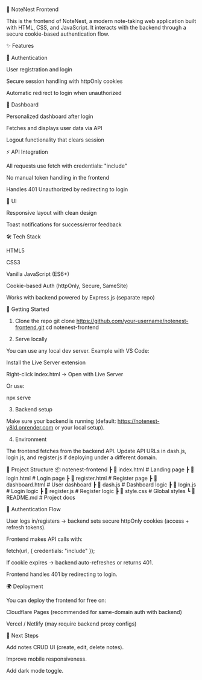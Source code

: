 📒 NoteNest Frontend

This is the frontend of NoteNest, a modern note-taking web application built with HTML, CSS, and JavaScript.
It interacts with the backend through a secure cookie-based authentication flow.

✨ Features

🔐 Authentication

User registration and login

Secure session handling with httpOnly cookies

Automatic redirect to login when unauthorized

📝 Dashboard

Personalized dashboard after login

Fetches and displays user data via API

Logout functionality that clears session

⚡ API Integration

All requests use fetch with credentials: "include"

No manual token handling in the frontend

Handles 401 Unauthorized by redirecting to login

🎨 UI

Responsive layout with clean design

Toast notifications for success/error feedback

🛠️ Tech Stack

HTML5

CSS3

Vanilla JavaScript (ES6+)

Cookie-based Auth (httpOnly, Secure, SameSite)

Works with backend powered by Express.js (separate repo)

🚀 Getting Started
1. Clone the repo
git clone https://github.com/your-username/notenest-frontend.git
cd notenest-frontend

2. Serve locally

You can use any local dev server. Example with VS Code:

Install the Live Server extension

Right-click index.html → Open with Live Server

Or use:

npx serve

3. Backend setup

Make sure your backend is running (default: https://notenest-y8ld.onrender.com or your local setup).

4. Environment

The frontend fetches from the backend API.
Update API URLs in dash.js, login.js, and register.js if deploying under a different domain.

📂 Project Structure
📦 notenest-frontend
 ┣ 📜 index.html        # Landing page
 ┣ 📜 login.html        # Login page
 ┣ 📜 register.html     # Register page
 ┣ 📜 dashboard.html    # User dashboard
 ┣ 📜 dash.js           # Dashboard logic
 ┣ 📜 login.js          # Login logic
 ┣ 📜 register.js       # Register logic
 ┣ 📜 style.css         # Global styles
 ┗ 📜 README.md         # Project docs

🔑 Authentication Flow

User logs in/registers → backend sets secure httpOnly cookies (access + refresh tokens).

Frontend makes API calls with:

fetch(url, { credentials: "include" });


If cookie expires → backend auto-refreshes or returns 401.

Frontend handles 401 by redirecting to login.

🌍 Deployment

You can deploy the frontend for free on:

Cloudflare Pages (recommended for same-domain auth with backend)

Vercel / Netlify (may require backend proxy configs)

📌 Next Steps

Add notes CRUD UI (create, edit, delete notes).

Improve mobile responsiveness.

Add dark mode toggle.